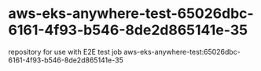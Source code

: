 # aws-eks-anywhere-test-65026dbc-6161-4f93-b546-8de2d865141e-35
repository for use with E2E test job aws-eks-anywhere-test:65026dbc-6161-4f93-b546-8de2d865141e-35
